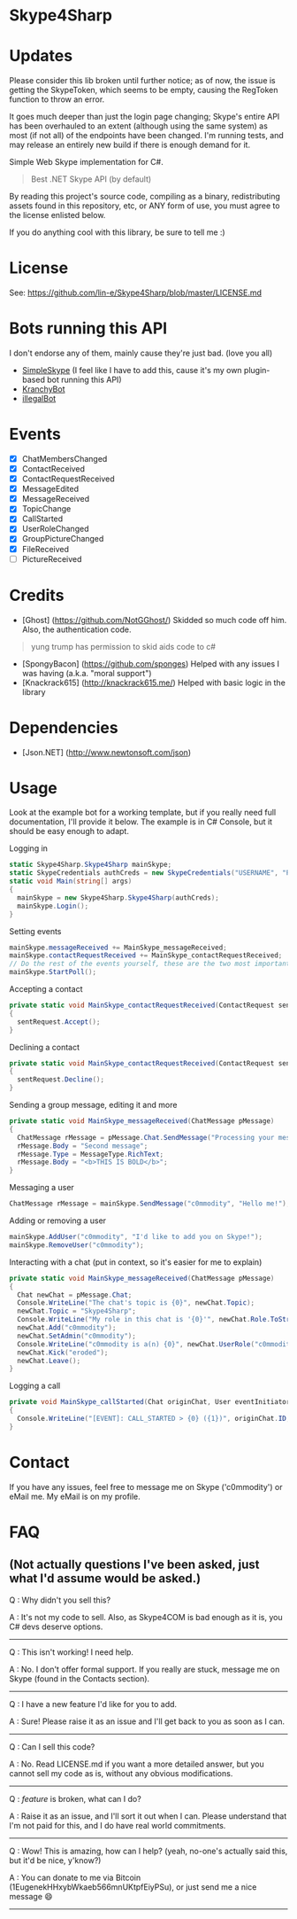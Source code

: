 # Skype4Sharp

# Updates
Please consider this lib broken until further notice; as of now, the issue is getting the SkypeToken, which seems to be empty, causing the RegToken function to throw an error.

It goes much deeper than just the login page changing; Skype's entire API has been overhauled to an extent (although using the same system) as most (if not all) of the endpoints have been changed. I'm running tests, and may release an entirely new build if there is enough demand for it.

Simple Web Skype implementation for C#.

> Best .NET Skype API (by default)

By reading this project's source code, compiling as a binary, redistributing assets found in this repository, etc, or ANY form of use, you must agree to the license enlisted below.

If you do anything cool with this library, be sure to tell me :)

# License 
See: https://github.com/lin-e/Skype4Sharp/blob/master/LICENSE.md

# Bots running this API
I don't endorse any of them, mainly cause they're just bad. (love you all)

- [SimpleSkype](https://github.com/lin-e/SimpleSkype) (I feel like I have to add this, cause it's my own plugin-based bot running this API)
- [KranchyBot](http://hatscripts.com/addskype?kranchy.bot)
- [illegalBot](http://hatscripts.com/addskype?illegalpw)

# Events
- [x] ChatMembersChanged
- [x] ContactReceived
- [x] ContactRequestReceived
- [x] MessageEdited
- [x] MessageReceived
- [x] TopicChange
- [x] CallStarted
- [x] UserRoleChanged
- [x] GroupPictureChanged
- [x] FileReceived
- [ ] PictureReceived

# Credits
- [Ghost] (https://github.com/NotGGhost/) Skidded so much code off him. Also, the authentication code. 
> yung trump has permission to skid aids code to c#

- [SpongyBacon] (https://github.com/sponges) Helped with any issues I was having (a.k.a. "moral support")
- [Knackrack615] (http://knackrack615.me/) Helped with basic logic in the library

# Dependencies
- [Json.NET] (http://www.newtonsoft.com/json)

# Usage
Look at the example bot for a working template, but if you really need full documentation, I'll provide it below.
The example is in C# Console, but it should be easy enough to adapt.

Logging in
```C#
static Skype4Sharp.Skype4Sharp mainSkype;
static SkypeCredentials authCreds = new SkypeCredentials("USERNAME", "PASSWORD");
static void Main(string[] args)
{
  mainSkype = new Skype4Sharp.Skype4Sharp(authCreds);
  mainSkype.Login();
}
```
Setting events
```C#
mainSkype.messageReceived += MainSkype_messageReceived;
mainSkype.contactRequestReceived += MainSkype_contactRequestReceived;
// Do the rest of the events yourself, these are the two most important ones in my opinion
mainSkype.StartPoll();
```
Accepting a contact
```C#
private static void MainSkype_contactRequestReceived(ContactRequest sentRequest)
{
  sentRequest.Accept();
}
```
Declining a contact
```C#
private static void MainSkype_contactRequestReceived(ContactRequest sentRequest)
{
  sentRequest.Decline();
}
```
Sending a group message, editing it and more
```C#
private static void MainSkype_messageReceived(ChatMessage pMessage)
{
  ChatMessage rMessage = pMessage.Chat.SendMessage("Processing your message...");
  rMessage.Body = "Second message";
  rMessage.Type = MessageType.RichText;
  rMessage.Body = "<b>THIS IS BOLD</b>";
}
```
Messaging a user
```C#
ChatMessage rMessage = mainSkype.SendMessage("c0mmodity", "Hello me!");
```
Adding or removing a user
```C#
mainSkype.AddUser("c0mmodity", "I'd like to add you on Skype!");
mainSkype.RemoveUser("c0mmodity");
```
Interacting with a chat (put in context, so it's easier for me to explain)
```C#
private static void MainSkype_messageReceived(ChatMessage pMessage)
{
  Chat newChat = pMessage.Chat;
  Console.WriteLine("The chat's topic is {0}", newChat.Topic);
  newChat.Topic = "Skype4Sharp";
  Console.WriteLine("My role in this chat is '{0}'", newChat.Role.ToString());
  newChat.Add("c0mmodity");
  newChat.SetAdmin("c0mmodity");
  Console.WriteLine("c0mmodity is a(n) {0}", newChat.UserRole("c0mmodity").ToString());
  newChat.Kick("eroded");
  newChat.Leave();
}
```
Logging a call
```C#
private void MainSkype_callStarted(Chat originChat, User eventInitiator)
{
  Console.WriteLine("[EVENT]: CALL_STARTED > {0} ({1})", originChat.ID, eventInitiator.Username);
}
```

# Contact
If you have any issues, feel free to message me on Skype ('c0mmodity') or eMail me. My eMail is on my profile.

# FAQ
(Not actually questions I've been asked, just what I'd assume would be asked.)
---
Q : Why didn't you sell this?

A : It's not my code to sell. Also, as Skype4COM is bad enough as it is, you C# devs deserve options.

---
Q : This isn't working! I need help.

A : No. I don't offer formal support. If you really are stuck, message me on Skype (found in the Contacts section).

---
Q : I have a new feature I'd like for you to add.

A : Sure! Please raise it as an issue and I'll get back to you as soon as I can.

---
Q : Can I sell this code?

A : No. Read LICENSE.md if you want a more detailed answer, but you cannot sell my code as is, without any obvious modifications.

---
Q : *feature* is broken, what can I do?

A : Raise it as an issue, and I'll sort it out when I can. Please understand that I'm not paid for this, and I do have real world commitments.

---
Q : Wow! This is amazing, how can I help? (yeah, no-one's actually said this, but it'd be nice, y'know?)

A : You can donate to me via Bitcoin (1EugenekHHxybWkaeb566mnUKtpfEiyPSu), or just send me a nice message :smile:

---
